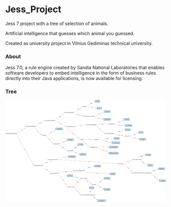 # Jess_Project
Jess 7 project with a tree of selection of animals.

Artificial intelligence that guesses which animal you guessed.

Created as university project in Vilnius Gediminas technical university.

 ### About
  Jess 7.0, a rule engine created by Sandia National Laboratories that enables software developers to embed intelligence in the form of business rules directly into their Java applications, is now available for licensing.
 
 ### Tree

![GitHub Logo](https://raw.githubusercontent.com/rengetsu/Jess_Project/master/Tree.png)
